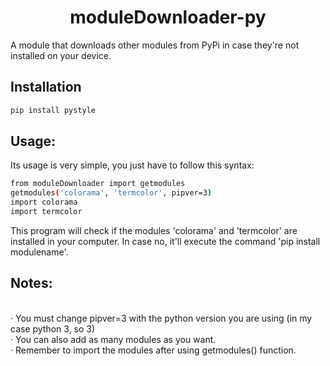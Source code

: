 <h1 align=center> moduleDownloader-py </h1>
A module that downloads other modules from PyPi in case they're not installed on your device.

## Installation
```sh
pip install pystyle
```
## Usage:
Its usage is very simple, you just have to follow this syntax:
```sh
from moduleDownloader import getmodules
getmodules('colorama', 'termcolor', pipver=3)
import colorama
import termcolor
```
This program will check if the modules 'colorama' and 'termcolor' are installed in your computer. In case no, it'll execute the command 'pip install modulename'.
## Notes:
<br>
· You must change pipver=3 with the python version you are using (in my case python 3, so 3)
<br>
· You can also add as many modules as you want.
<br>
· Remember to import the modules after using getmodules() function.
